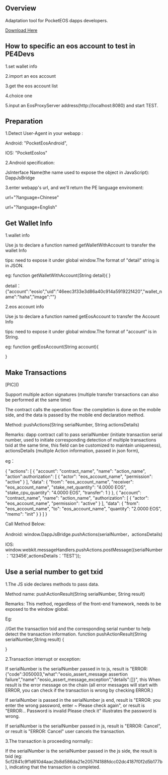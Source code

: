 <h2 id="1">Overview</h2>

Adaptation tool for PocketEOS dapps developers.

[Download Here](https://github.com/OracleChain/PE4Devs-Android/releases/download/2.0/PE4Devs-Android.apk)


<h2 id="2">How to specific an eos account to test in PE4Devs</h2>

1.set wallet info

2.import an eos account

3.get the eos account list

4.choice one

5.input an EosProxyServer address(http://localhost:8080) and start TEST. 


<h2 id="3">Preparation</h2>

1.Detect User-Agent in your webapp :

Android: "PocketEosAndroid", 

IOS: "PocketEosIos"

2.Android specification:

JsInterface Name(the name used to expose the object in JavaScript): DappJsBridge

3.enter webapp's url, and we'll return the PE language enviroment:

url+"?language=Chinese"

url+"?language=English"



<h2 id="4">Get Wallet Info</h2>

1.wallet info

Use js to declare a function named getWalletWithAccount to transfer the wallet Info

tips: need to expose it under global window.The format of "detail" string is in JSON.


eg:
function getWalletWithAccount(String detail){
}

detail：{"account":"eosio","uid":"46eec3f33e3d86a40c914a591922f420","wallet_name":"haha","image":""}

2.eos account info

Use js to declare a function named getEosAccount to transfer the Account Info

tips: need to expose it under global window.The format of "account" is in String.

eg:
function getEosAccount(String account){

}


<h2 id="5">Make Transactions</h2>
[PIC]()

Support multiple action signatures (multiple transfer transactions can also be performed at the same time)

The contract calls the operation flow: the completion is done on the mobile side, and the data is passed by the mobile end declaration method.

Method: pushActions(String serialNumber, String actionsDetails) 

Remarks: dapp contract call to pass serialNumber (initiate transaction serial number, used to initiate corresponding detection of multiple transactions txid at the same time, this field can be customized to maintain uniqueness), actionsDetails (multiple Action information, passed in json form),

eg：

{
  "actions": [
    {
      "account": "contract_name",
      "name": "action_name",
      "action":authorization": [
        {
          "actor": "eos_account_name",
          "permission": "active"
        }
      ],
      "data": {
        "from": "eos_account_name",
        "receiver": "eos_account_name",
        "stake_net_quantity": "4.0000 EOS",
        "stake_cpu_quantity": "4.0000 EOS",
        "transfer": 1
      }
    },
    {
      "account": "contract_name",
      "name": "action_name",
      "authorization": [
        {
          "actor": "eos_account_name",
          "permission": "active"
        }
      ],
      "data": {
        "from": "eos_account_name",
        "to": "eos_account_name",
        "quantity": "2.0000 EOS",
        "memo": "init"
      }
    }
  ]
}

Call Method Below:

Android: window.DappJsBridge.pushActions(serialNumber，actionsDetails)

IOS: window.webkit.messageHandlers.pushActions.postMessage({serialNumber：'123456',actionsDetails：'TEST'});


<h2 id="6">Use a serial number to get txid</h2>

1.The JS side declares methods to pass data. 

Method name: pushActionResult(String serialNumber, String result) 

Remarks: This method, regardless of the front-end framework, needs to be exposed to the window global. 

Eg:

//Get the transaction txid and the corresponding serial number to help detect the transaction information. 
function pushActionResult(String serialNumber,String result) {

} 


2.Transaction interrupt or exception:

If serialNumber is the serialNumber passed in to js, result is "ERROR:{"code":3050003,"what":"eosio_assert_message assertion failure","name":"eosio_assert_message_exception","details":[]}", this When result is the error message on the chain (all error messages will start with ERROR, you can check if the transaction is wrong by checking ERROR.)

If serialNumber is passed in the serialNumber js end, result is "ERROR: you enter the wrong password, enter ~ Please check again", or result is "ERROR:.. Password is invalid Please check it" illustrates the password is wrong.

If serialNumber is the serialNumber passed in js, result is "ERROR: Cancel", or result is "ERROR: Cancel" user cancels the transaction.

3.The transaction is proceeding normally::

If the serialNumber is the serialNumber passed in the js side, the result is txid (eg: 5cf2841c9f1d610d4aac2b8d586da21e2057f4188fdcc02dc4187f0f2d5b177b), indicating that the transaction is completed.







